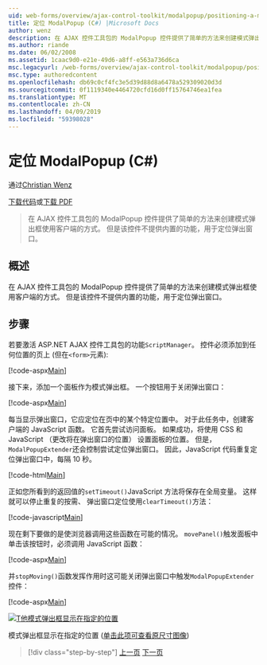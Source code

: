 ```yaml
---
uid: web-forms/overview/ajax-control-toolkit/modalpopup/positioning-a-modalpopup-cs
title: 定位 ModalPopup (C#) |Microsoft Docs
author: wenz
description: 在 AJAX 控件工具包的 ModalPopup 控件提供了简单的方法来创建模式弹出框使用客户端的方式。 但是该控件不提供...
ms.author: riande
ms.date: 06/02/2008
ms.assetid: 1caac9d0-e21e-49d6-a8ff-e563a736d6ca
msc.legacyurl: /web-forms/overview/ajax-control-toolkit/modalpopup/positioning-a-modalpopup-cs
msc.type: authoredcontent
ms.openlocfilehash: db69c0cf4fc3e5d39d88d8a6478a529309020d3d
ms.sourcegitcommit: 0f1119340e4464720cfd16d0ff15764746ea1fea
ms.translationtype: MT
ms.contentlocale: zh-CN
ms.lasthandoff: 04/09/2019
ms.locfileid: "59398028"
---
```

# <a name="positioning-a-modalpopup-c"></a>定位 ModalPopup (C#)

通过[Christian Wenz](https://github.com/wenz)

[下载代码](http://download.microsoft.com/download/2/4/0/24052038-f942-4336-905b-b60ae56f0dd5/ModalPopup4.cs.zip)或[下载 PDF](http://download.microsoft.com/download/b/6/a/b6ae89ee-df69-4c87-9bfb-ad1eb2b23373/modalpopup4CS.pdf)

> 在 AJAX 控件工具包的 ModalPopup 控件提供了简单的方法来创建模式弹出框使用客户端的方式。 但是该控件不提供内置的功能，用于定位弹出窗口。


## <a name="overview"></a>概述

在 AJAX 控件工具包的 ModalPopup 控件提供了简单的方法来创建模式弹出框使用客户端的方式。 但是该控件不提供内置的功能，用于定位弹出窗口。

## <a name="steps"></a>步骤

若要激活 ASP.NET AJAX 控件工具包的功能`ScriptManager`。 控件必须添加到任何位置的页上 (但在`<form>`元素):

[!code-aspx[Main](positioning-a-modalpopup-cs/samples/sample1.aspx)]

接下来，添加一个面板作为模式弹出框。 一个按钮用于关闭弹出窗口：

[!code-aspx[Main](positioning-a-modalpopup-cs/samples/sample2.aspx)]

每当显示弹出窗口，它应定位在页中的某个特定位置中。 对于此任务中，创建客户端的 JavaScript 函数。 它首先尝试访问面板。 如果成功，将使用 CSS 和 JavaScript （更改将在弹出窗口的位置） 设置面板的位置。 但是，`ModalPopupExtender`还会控制尝试定位弹出窗口。 因此，JavaScript 代码重复定位弹出窗口中，每隔 10 秒。

[!code-html[Main](positioning-a-modalpopup-cs/samples/sample3.html)]

正如您所看到的返回值的`setTimeout()`JavaScript 方法将保存在全局变量。 这样就可以停止重复的按需、 弹出窗口定位使用`clearTimeout()`方法：

[!code-javascript[Main](positioning-a-modalpopup-cs/samples/sample4.js)]

现在剩下要做的是使浏览器调用这些函数在可能的情况。 `movePanel()`触发面板中单击该按钮时，必须调用 JavaScript 函数：

[!code-aspx[Main](positioning-a-modalpopup-cs/samples/sample5.aspx)]

并`stopMoving()`函数发挥作用时这可能关闭弹出窗口中触发`ModalPopupExtender`控件：

[!code-aspx[Main](positioning-a-modalpopup-cs/samples/sample6.aspx)]


[![T他模式弹出框显示在指定的位置](positioning-a-modalpopup-cs/_static/image2.png)](positioning-a-modalpopup-cs/_static/image1.png)

模式弹出框显示在指定的位置 ([单击此项可查看原尺寸图像](positioning-a-modalpopup-cs/_static/image3.png))

> [!div class="step-by-step"]
> [上一页](handling-postbacks-from-a-modalpopup-cs.md)
> [下一页](launching-a-modal-popup-window-from-server-code-vb.md)
